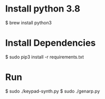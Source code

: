 # Install python 3.8

$ brew install python3

# Install Dependencies

$ sudo pip3 install -r requirements.txt

# Run

$ sudo ./keypad-synth.py
$ sudo ./genarp.py